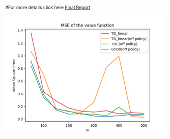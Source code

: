 #For more details click here [Final Report](report.pdf)

![Image of TDTD](https://github.com/water-bridge/2020rl/blob/master/tdtd.png)
